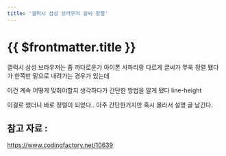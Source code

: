 ```yaml
---
title: '갤럭시 삼성 브라우저 글씨 정렬'
---
```


# {{ $frontmatter.title }}


갤럭시 삼성 브라우저는 좀 까다로운가 아이폰 사파리랑 다르게 글씨가 쭈욱 정렬 됐다가 한쪽만 밑으로 내려가는 경우가 있는데 

이건 계속 어떻게 맞춰야할지 생각하다가 간단한 방법을 알게 됐다 line-height 

이걸로 했더니 바로 정렬이 되었다.. 아주 간단한거지만 혹시 몰라서 설명 글 남긴다. 


## 참고 자료 :

https://www.codingfactory.net/10639